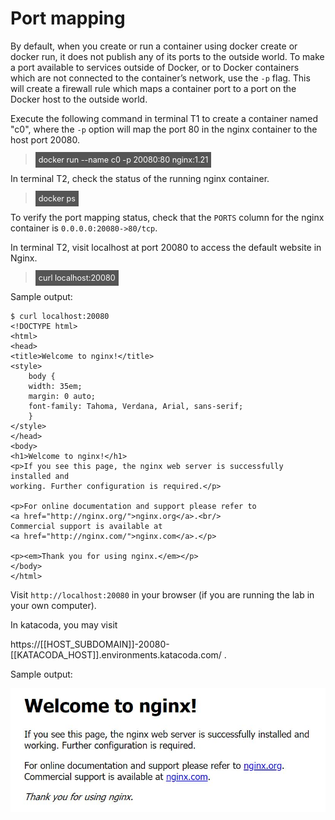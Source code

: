  # Port mapping 

By default, when you create or run a container using docker create or docker run, it does not publish any of its ports to the outside world. To make a port available to services outside of Docker, or to Docker containers which are not connected to the container’s network, use the `-p` flag. This will create a firewall rule which maps a container port to a port on the Docker host to the outside world. 

Execute the following command in terminal T1 to create a container named "c0", where the `-p` option will map the port 80 in the nginx container to the host port 20080.

> <span align="left" style="color:#FFF;background:#555;font:Courier New; font-size: 90%; padding-left: 5px; padding-right: 5px; padding-top: 5px; padding-bottom: 5px;"> docker run --name c0 -p 20080:80 nginx:1.21 </span>

In terminal T2, check the status of the running nginx container.

> <span align="left" style="color:#FFF;background:#555;font:Courier New; font-size: 90%; padding-left: 5px; padding-right: 5px; padding-top: 5px; padding-bottom: 5px;"> docker ps </span>

To verify the port mapping status, check that the `PORTS` column for the nginx container is `0.0.0.0:20080->80/tcp`. 

In terminal T2, visit localhost at port 20080 to access the default website in Nginx.

> <span align="left" style="color:#FFF;background:#555;font:Courier New; font-size: 90%; padding-left: 5px; padding-right: 5px; padding-top: 5px; padding-bottom: 5px;"> curl localhost:20080 </span>

Sample output:

```
$ curl localhost:20080
<!DOCTYPE html>
<html>
<head>
<title>Welcome to nginx!</title>
<style>
    body {
    width: 35em;
    margin: 0 auto;
    font-family: Tahoma, Verdana, Arial, sans-serif;
    }
</style>
</head>
<body>
<h1>Welcome to nginx!</h1>
<p>If you see this page, the nginx web server is successfully installed and
working. Further configuration is required.</p>

<p>For online documentation and support please refer to
<a href="http://nginx.org/">nginx.org</a>.<br/>
Commercial support is available at
<a href="http://nginx.com/">nginx.com</a>.</p>

<p><em>Thank you for using nginx.</em></p>
</body>
</html>
```

Visit `http://localhost:20080` in your browser (if you are running the lab in your own computer).

In katacoda, you may visit 

https://[[HOST_SUBDOMAIN]]-20080-[[KATACODA_HOST]].environments.katacoda.com/ .

Sample output:

![Nginx default webpage](./assets/default-nginx.jpg)

<br/>
